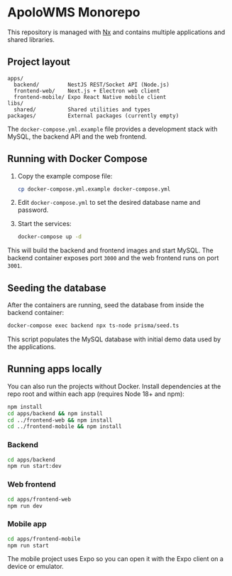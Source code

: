 # ApoloWMS Monorepo

This repository is managed with [Nx](https://nx.dev) and contains multiple applications and shared libraries.

## Project layout

```
apps/
  backend/         NestJS REST/Socket API (Node.js)
  frontend-web/    Next.js + Electron web client
  frontend-mobile/ Expo React Native mobile client
libs/
  shared/          Shared utilities and types
packages/          External packages (currently empty)
```

The `docker-compose.yml.example` file provides a development stack with MySQL, the backend API and the web frontend.

## Running with Docker Compose

1. Copy the example compose file:

   ```bash
   cp docker-compose.yml.example docker-compose.yml
   ```
2. Edit `docker-compose.yml` to set the desired database name and password.
3. Start the services:

   ```bash
   docker-compose up -d
   ```

This will build the backend and frontend images and start MySQL. The backend container exposes port `3000` and the web frontend runs on port `3001`.

## Seeding the database

After the containers are running, seed the database from inside the backend container:

```bash
docker-compose exec backend npx ts-node prisma/seed.ts
```

This script populates the MySQL database with initial demo data used by the applications.

## Running apps locally

You can also run the projects without Docker. Install dependencies at the repo root and within each app (requires Node 18+ and npm):

```bash
npm install
cd apps/backend && npm install
cd ../frontend-web && npm install
cd ../frontend-mobile && npm install
```

### Backend

```bash
cd apps/backend
npm run start:dev
```

### Web frontend

```bash
cd apps/frontend-web
npm run dev
```

### Mobile app

```bash
cd apps/frontend-mobile
npm run start
```

The mobile project uses Expo so you can open it with the Expo client on a device or emulator.


